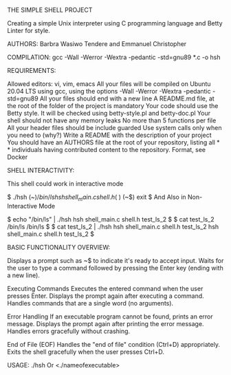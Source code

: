 THE SIMPLE SHELL PROJECT

Creating a simple Unix interpreter using C programming language and Betty Linter for style.

AUTHORS: Barbra Wasiwo Tendere and Emmanuel Christopher

COMPILATION: gcc -Wall -Werror -Wextra -pedantic -std=gnu89 *.c -o hsh

REQUIREMENTS:

Allowed editors: vi, vim, emacs
All your files will be compiled on Ubuntu 20.04 LTS using gcc, using the options -Wall -Werror -Wextra -pedantic -std=gnu89
All your files should end with a new line
A README.md file, at the root of the folder of the project is mandatory
Your code should use the Betty style. It will be checked using betty-style.pl and betty-doc.pl
Your shell should not have any memory leaks
No more than 5 functions per file
All your header files should be include guarded
Use system calls only when you need to (why?)
Write a README with the description of your project
You should have an AUTHORS file at the root of your repository, listing all * * individuals having contributed content to the repository. Format, see Docker

SHELL INTERACTIVITY:

This shell could work in interactive mode

$ ./hsh
(~$) /bin/ls
hsh shell_main.c shell.h
(~$)
(~$) exit
$ 
And Also in Non-Interactive Mode

$ echo "/bin/ls" | ./hsh
hsh shell_main.c shell.h test_ls_2
$
$ cat test_ls_2
/bin/ls
/bin/ls
$
$ cat test_ls_2 | ./hsh
hsh shell_main.c shell.h test_ls_2
hsh shell_main.c shell.h test_ls_2
$

BASIC FUNCTIONALITY OVERVIEW:

Displays a prompt such as ~$ to indicate it's ready to accept input.
Waits for the user to type a command followed by pressing the Enter key (ending with a new line).

Executing Commands
Executes the entered command when the user presses Enter.
Displays the prompt again after executing a command.
Handles commands that are a single word (no arguments).

Error Handling
If an executable program cannot be found, prints an error message.
Displays the prompt again after printing the error message.
Handles errors gracefully without crashing.

End of File (EOF)
Handles the "end of file" condition (Ctrl+D) appropriately.
Exits the shell gracefully when the user presses Ctrl+D.

USAGE: ./hsh  Or <./nameofexecutable>

